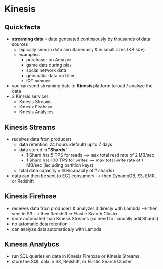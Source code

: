 # Kinesis

## Quick facts
- __streaming data__ = data generated continuously by thousands of data sources
  - typically send in data simultaneously & in small sizes (KB size)
  - examples:
    - purchases on Amazon
    - game data during play
    - social network data
    - geospatial data on Uber
    - iOT sensors
- you can send streaming data to __Kinesis__ platform to load / analyze the data
- 3 Kinesis services:
  - Kinesis Streams
  - Kinesis Firehose
  - Kinesis Analytics

## Kinesis Streams
- receives data from producers
  - data retention: 24 hours (default) up to 7 days
  - data stored in __"Shards"__
    - 1 Shard has 5 TPS for reads --> max total read rate of 2 MB/sec
    - 1 Shard has 100 TPS for writes --> max total write rate of 1 MB/sec (including partition keys)
  - total data capacity = `SUM(`capacity of # shards`)`
- data can then be sent to EC2 consumers --> then DynamoDB, S3, EMR, or Redshift

## Kinesis Firehose
- receives data from producers & analyzes it direcly with Lambda --> then sent to S3 --> then Redshift or Elastic Search Cluster
- more automated than Kinesis Streams (no need to manually add Shards)
- no automatic data retention
- can analyze data automatically with Lambda

## Kinesis Analytics
- run SQL queries on data in Kinesis Firehose or Kinesis Streams
- store the SQL data in S3, Redshift, or Elastic Search Cluster
